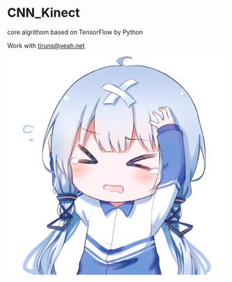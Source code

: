 # CNN_Kinect
core algrithom based on TensorFlow by Python

Work with tiruns@yeah.net


![2333](CNN_Kinect/Reference/ReadMe_Img.png)